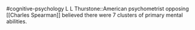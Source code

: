 #cognitive-psychology 
L L Thurstone::American psychometrist opposing [[Charles Spearman]] believed there were 7 clusters of primary mental abilities.
<!--SR:!2024-04-10,1,170-->